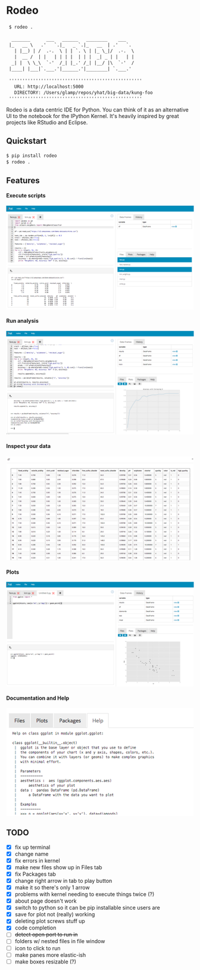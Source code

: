 # Rodeo
     $ rodeo .
     
      _______      ___   ______   ________    ___
     |_   __ \   .'   `.|_   _ `.|_   __  | .'   `.
       | |__) | /  .-.  \ | | `. \ | |_ \_|/  .-.  \
       |  __ /  | |   | | | |  | | |  _| _ | |   | |
      _| |  \ \_\  `-'  /_| |_.' /_| |__/ |\  `-'  /
     |____| |___|`.___.'|______.'|________| `.___.'
     
     ''''''''''''''''''''''''''''''''''''''''''''''''''
       URL: http://localhost:5000
       DIRECTORY: /Users/glamp/repos/yhat/big-data/kung-foo
     ''''''''''''''''''''''''''''''''''''''''''''''''''

Rodeo is a data centric IDE for Python. You can think of it as an alternative 
UI to the notebook for the IPython Kernel. It's heavily inspired by great projects 
like RStudio and Eclipse.

## Quickstart
```bash
$ pip install rodeo 
$ rodeo .
```

## Features

#### Execute scripts
![](./rodeo/static/img/screenshot-files-with-output.png)
#### Run analysis
![](./rodeo/static/img/screenshot-mpl-complex.png)
#### Inspect your data
![](./rodeo/static/img/screenshot-view-data.png)
#### Plots
![](./rodeo/static/img/screenshot-ggplot.png)
#### Documentation and Help
![](./rodeo/static/img/screenshot-help.png)

## TODO
- [x] fix up terminal
- [x] change name
- [x] fix errors in kernel
- [x] make new files show up in Files tab
- [x] fix Packages tab
- [x] change right arrow in tab to play button
- [x] make it so there's only 1 arrow
- [x] problems with kernel needing to execute things twice (?)
- [x] about page doesn't work
- [x] switch to python so it can be pip installable since users are 
- [x] save for plot not (really) working
- [x] deleting plot screws stuff up
- [x] code completion
- [ ] ~~detect open port to run in~~
- [ ] folders w/ nested files in file window
- [ ] icon to click to run
- [ ] make panes more elastic-ish
- [ ] make boxes resizable (?)
